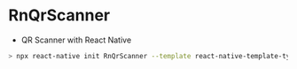 # RnQrScanner
* QR Scanner with React Native

```bash
> npx react-native init RnQrScanner --template react-native-template-typescript
```
